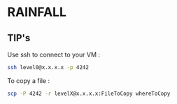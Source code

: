 # RAINFALL

## TIP's

Use ssh to connect to your VM : 
```bash
ssh level0@x.x.x.x -p 4242
```

To copy a file : 
```bash
scp -P 4242 -r levelX@x.x.x.x:FileToCopy whereToCopy
```
